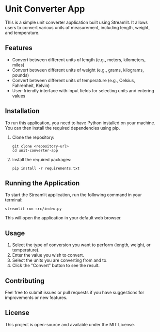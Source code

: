 # Unit Converter App

This is a simple unit converter application built using Streamlit. It allows users to convert various units of measurement, including length, weight, and temperature.

## Features

- Convert between different units of length (e.g., meters, kilometers, miles)
- Convert between different units of weight (e.g., grams, kilograms, pounds)
- Convert between different units of temperature (e.g., Celsius, Fahrenheit, Kelvin)
- User-friendly interface with input fields for selecting units and entering values

## Installation

To run this application, you need to have Python installed on your machine. You can then install the required dependencies using pip.

1. Clone the repository:
   ```
   git clone <repository-url>
   cd unit-converter-app
   ```

2. Install the required packages:
   ```
   pip install -r requirements.txt
   ```

## Running the Application

To start the Streamlit application, run the following command in your terminal:
```
streamlit run src/index.py
```

This will open the application in your default web browser.

## Usage

1. Select the type of conversion you want to perform (length, weight, or temperature).
2. Enter the value you wish to convert.
3. Select the units you are converting from and to.
4. Click the "Convert" button to see the result.

## Contributing

Feel free to submit issues or pull requests if you have suggestions for improvements or new features.

## License

This project is open-source and available under the MIT License.